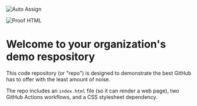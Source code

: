 ![Auto Assign](https://github.com/diplom-misis/demo-repository/actions/workflows/auto-assign.yml/badge.svg)

![Proof HTML](https://github.com/diplom-misis/demo-repository/actions/workflows/proof-html.yml/badge.svg)

# Welcome to your organization's demo respository
This code repository (or "repo") is designed to demonstrate the best GitHub has to offer with the least amount of noise.

The repo includes an `index.html` file (so it can render a web page), two GitHub Actions workflows, and a CSS stylesheet dependency.

